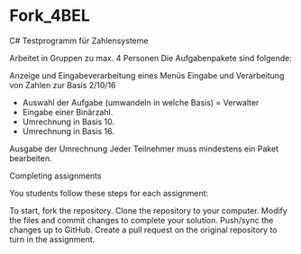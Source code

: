 

# Fork_4BEL

C# Testprogramm für Zahlensysteme

Arbeitet in Gruppen zu max. 4 Personen Die Aufgabenpakete sind folgende:

Anzeige und Eingabeverarbeitung eines Menüs
Eingabe und Verarbeitung von Zahlen zur Basis 2/10/16
- Auswahl der Aufgabe (umwandeln in welche Basis) = Verwalter
- Eingabe einer Binärzahl.
- Umrechnung in Basis 10.
- Umrechnung in Basis 16.

Ausgabe der Umrechnung Jeder Teilnehmer muss mindestens ein Paket bearbeiten.

Completing assignments

You students follow these steps for each assignment:

To start, fork the repository. Clone the repository to your computer. Modify the files and commit changes to complete your solution. Push/sync the changes up to GitHub. Create a pull request on the original repository to turn in the assignment.
